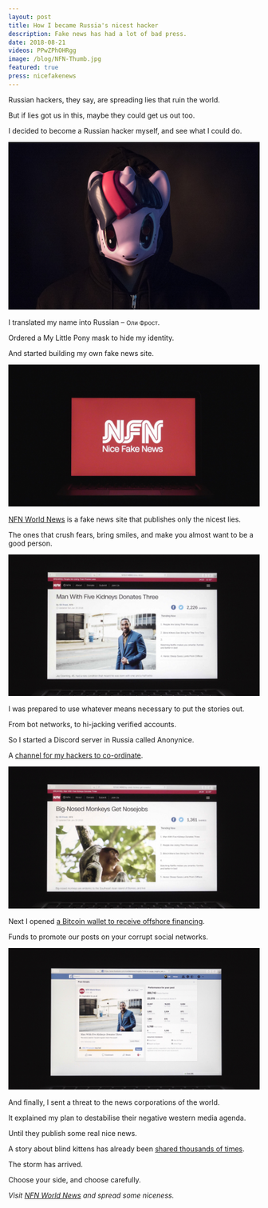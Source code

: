 ```yaml
---
layout: post
title: How I became Russia's nicest hacker
description: Fake news has had a lot of bad press.
date: 2018-08-21
videos: PPwZPhOHRgg
image: /blog/NFN-Thumb.jpg
featured: true
press: nicefakenews
---
```


<style>
.russian {
  font-size: 0.85em;
  font-weight: 400;
}

</style>

Russian hackers, they say, are spreading lies that ruin the world.

But if lies got us in this, maybe they could get us out too.

I decided to become a Russian hacker myself, and see what I could do.

![/blog/nfn-1.jpg](/blog/NFN-Anonynice.jpg)

I translated my name into Russian – <span class="russian">Оли Фрост</span>.

Ordered a My Little Pony mask to hide my identity.

And started building my own fake news site.

![/blog/nfn-1.jpg](/blog/NFN1.jpg)

[NFN World News](http://nicenews.live/) is a fake news site that publishes only the nicest lies.

The ones that crush fears, bring smiles, and make you almost want to be a good person.

![/blog/nfn-1.jpg](/blog/NFN2.jpg)

I was prepared to use whatever means necessary to put the stories out.

From bot networks, to hi-jacking verified accounts.

So I started a Discord server in Russia called Anonynice.

A [channel for my hackers to co-ordinate](https://olifro.st/nfn/joinus).

![/blog/nfn-1.jpg](/blog/NFN3.jpg)

Next I opened [a Bitcoin wallet to receive offshore financing](https://olifro.st/nfn/donate).

Funds to promote our posts on your corrupt social networks.

![/blog/nfn-1.jpg](/blog/NFN4.jpg)

And finally, I sent a threat to the news corporations of the world.

It explained my plan to destabilise their negative western media agenda.

Until they publish some real nice news.

<div class="youtube-player" data-id="{{ page.videos }}" data-thumb="{{ page.image }}"></div>

A story about blind kittens has already been [shared thousands of times](https://olifro.st/nfn/lonely-blind-cats-see-string/).

The storm has arrived.

Choose your side, and choose carefully.

*Visit [NFN World News](https://olifro.st/nfn) and spread some niceness.*
